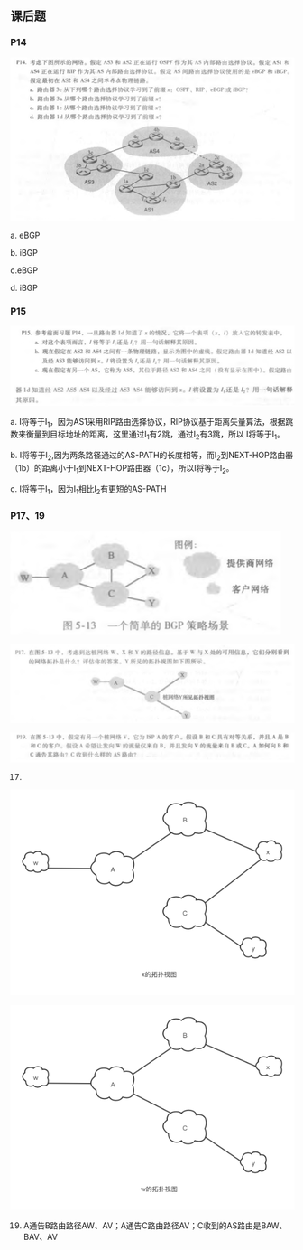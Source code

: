 ## 课后题

### P14

![image-20200521211133434](2017302580284hw10.assets/image-20200521211133434.png)

a. eBGP

b. iBGP

c.eBGP

d. iBGP



### P15

![image-20200521212233583](2017302580284hw10.assets/image-20200521212233583.png)

a. I将等于I<sub>1</sub>，因为AS1采用RIP路由选择协议，RIP协议基于距离矢量算法，根据跳数来衡量到目标地址的距离，这里通过I<sub>1</sub>有2跳，通过I<sub>2</sub>有3跳，所以 I将等于I<sub>1</sub>。

b. I将等于I<sub>2</sub>,因为两条路径通过的AS-PATH的长度相等，而I<sub>2</sub>到NEXT-HOP路由器（1b）的距离小于I<sub>1</sub>到NEXT-HOP路由器（1c），所以I将等于I<sub>2</sub>。

c. I将等于I<sub>1</sub>，因为I<sub>1</sub>相比I<sub>2</sub>有更短的AS-PATH



### P17、19

![image-20200521222735789](2017302580284hw10.assets/image-20200521222735789.png)

![image-20200521223702964](2017302580284hw10.assets/image-20200521223702964.png)

![image-20200521223727379](2017302580284hw10.assets/image-20200521223727379.png)

17.

![P17-x](2017302580284hw10.assets/P17-x.png)

![P17-w](2017302580284hw10.assets/P17-w.png)

19. A通告B路由路径AW、AV；A通告C路由路径AV；C收到的AS路由是BAW、BAV、AV


